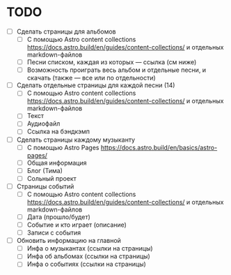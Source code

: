 # TODO

- [ ] Сделать страницы для альбомов
    - [ ] С помощью Astro content collections https://docs.astro.build/en/guides/content-collections/ и отдельных markdown-файлов
    - [ ] Песни списком, каждая из которых — ссылка (см ниже)
    - [ ] Возможность проиграть весь альбом и отдельные песни, и скачать (также — все или по отдельности)
- [ ] Сделать отдельные страницы для каждой песни (14)
    - [ ] С помощью Astro content collections https://docs.astro.build/en/guides/content-collections/ и отдельных markdown-файлов
    - [ ] Текст
    - [ ] Аудиофайл
    - [ ] Ссылка на бэндкэмп
- [ ] Сделать страницы каждому музыканту
    - [ ] С помощью Astro Pages https://docs.astro.build/en/basics/astro-pages/
    - [ ] Общая информация
    - [ ] Блог (Тима)
    - [ ] Сольный проект
- [ ] Страницы событий
    - [ ] С помощью Astro content collections https://docs.astro.build/en/guides/content-collections/ и отдельных markdown-файлов
    - [ ] Дата (прошло/будет)
    - [ ] Событие и кто играет (описание)
    - [ ] Записи с события
- [ ] Обновить информацию на главной
    - [ ] Инфа о музыкантах (ссылки на страницы)
    - [ ] Инфа об альбомах (ссылки на страницы)
    - [ ] Инфа о событиях (ссылки на страницы)
